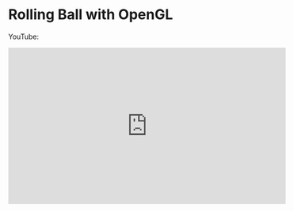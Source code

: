 # Rolling Ball with OpenGL

YouTube: 

<iframe width="560" height="315" src="https://www.youtube.com/embed/HmYZACF07E4" frameborder="0" allow="accelerometer; autoplay; encrypted-media; gyroscope; picture-in-picture" allowfullscreen></iframe>
